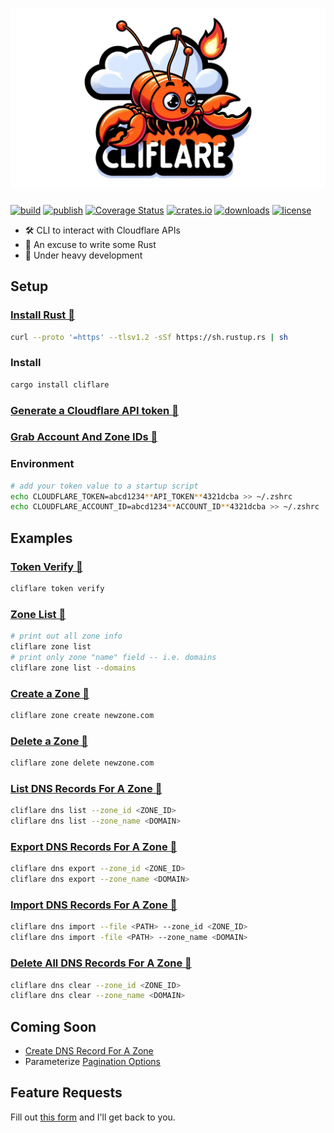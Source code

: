 # ![cliffy](assets/cliffy.jpeg)

[![build](https://github.com/davepmiller/cliflare/actions/workflows/ci.yml/badge.svg?branch=main)](<https://github.com/davepmiller/cliflare/actions/workflows/ci.yml>)
[![publish](https://github.com/davepmiller/cliflare/actions/workflows/publish.yml/badge.svg?branch=main)](<https://github.com/davepmiller/cliflare/actions/workflows/publish.yml>)
[![Coverage Status](https://coveralls.io/repos/github/davepmiller/cliflare/badge.svg)](https://coveralls.io/github/davepmiller/cliflare)
[![crates.io](https://img.shields.io/crates/v/cliflare.svg)](<https://crates.io/crates/cliflare>)
[![downloads](https://img.shields.io/crates/d/cliflare)](<https://crates.io/crates/cliflare>)
[![license](https://img.shields.io/badge/license-MIT-green.svg)](<https://opensource.org/licenses/MIT>)

* 🛠 CLI️ to interact with Cloudflare APIs
* 🥳 An excuse to write some Rust
* 👷 Under heavy development

## Setup

### [Install Rust 📝](https://www.rust-lang.org/tools/install)

```bash
curl --proto '=https' --tlsv1.2 -sSf https://sh.rustup.rs | sh
```

### Install

```bash
cargo install cliflare
```

### [Generate a Cloudflare API token 📝](https://developers.cloudflare.com/cloudflare-one/api-terraform/scoped-api-tokens/)

### [Grab Account And Zone IDs 📝](https://developers.cloudflare.com/fundamentals/setup/find-account-and-zone-ids/)

### Environment

```bash
# add your token value to a startup script
echo CLOUDFLARE_TOKEN=abcd1234**API_TOKEN**4321dcba >> ~/.zshrc
echo CLOUDFLARE_ACCOUNT_ID=abcd1234**ACCOUNT_ID**4321dcba >> ~/.zshrc
```

## Examples

### [Token Verify 📝](https://developers.cloudflare.com/api/operations/user-api-tokens-verify-token)

```bash
cliflare token verify
```

### [Zone List 📝](https://developers.cloudflare.com/api/operations/zones-get)

```bash
# print out all zone info
cliflare zone list
# print only zone "name" field -- i.e. domains
cliflare zone list --domains
```

### [Create a Zone 📝](https://developers.cloudflare.com/api/operations/zones-post)

```bash
cliflare zone create newzone.com
```

### [Delete a Zone 📝](https://developers.cloudflare.com/api/operations/zones-0-delete)

```bash
cliflare zone delete newzone.com
```

### [List DNS Records For A Zone 📝](https://developers.cloudflare.com/api/operations/dns-records-for-a-zone-list-dns-records)

```bash
cliflare dns list --zone_id <ZONE_ID>
cliflare dns list --zone_name <DOMAIN>
```

### [Export DNS Records For A Zone 📝](https://developers.cloudflare.com/api/operations/dns-records-for-a-zone-export-dns-records)

```bash
cliflare dns export --zone_id <ZONE_ID>
cliflare dns export --zone_name <DOMAIN>
```

### [Import DNS Records For A Zone 📝](https://developers.cloudflare.com/api/operations/dns-records-for-a-zone-import-dns-records)

```bash
cliflare dns import --file <PATH> --zone_id <ZONE_ID>
cliflare dns import -file <PATH> --zone_name <DOMAIN>
```

### [Delete All DNS Records For A Zone 📝](https://developers.cloudflare.com/api/operations/dns-records-for-a-zone-delete-dns-record)

```bash
cliflare dns clear --zone_id <ZONE_ID>
cliflare dns clear --zone_name <DOMAIN>
```

## Coming Soon

* [Create DNS Record For A Zone](https://developers.cloudflare.com/api/operations/dns-records-for-a-zone-create-dns-record)
* Parameterize [Pagination Options](https://developers.cloudflare.com/fundamentals/api/how-to/make-api-calls/#pagination)

## Feature Requests

Fill out [this form](https://docs.google.com/forms/d/e/1FAIpQLSfDBhmvtRn1C3Vzi_nplHV9QyBVbPUfdqhziUj_sWYyi-XIFw/viewform?usp=sf_link)
and I'll get back to you.
